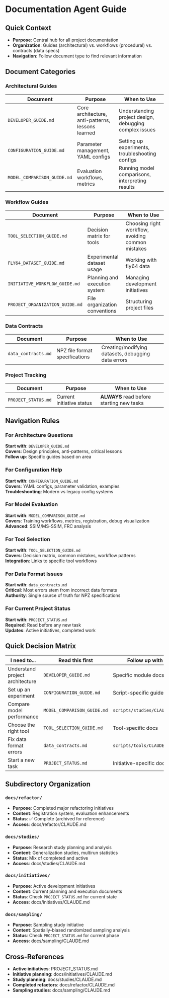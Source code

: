 # Documentation Agent Guide

## Quick Context
- **Purpose**: Central hub for all project documentation
- **Organization**: Guides (architectural) vs. workflows (procedural) vs. contracts (data specs)
- **Navigation**: Follow document type to find relevant information

## Document Categories

### Architectural Guides
| Document | Purpose | When to Use |
|----------|---------|-------------|
| `DEVELOPER_GUIDE.md` | Core architecture, anti-patterns, lessons learned | Understanding project design, debugging complex issues |
| `CONFIGURATION_GUIDE.md` | Parameter management, YAML configs | Setting up experiments, troubleshooting configs |
| `MODEL_COMPARISON_GUIDE.md` | Evaluation workflows, metrics | Running model comparisons, interpreting results |

### Workflow Guides  
| Document | Purpose | When to Use |
|----------|---------|-------------|
| `TOOL_SELECTION_GUIDE.md` | Decision matrix for tools | Choosing right workflow, avoiding common mistakes |
| `FLY64_DATASET_GUIDE.md` | Experimental dataset usage | Working with fly64 data |
| `INITIATIVE_WORKFLOW_GUIDE.md` | Planning and execution system | Managing development initiatives |
| `PROJECT_ORGANIZATION_GUIDE.md` | File organization conventions | Structuring project files |

### Data Contracts
| Document | Purpose | When to Use |
|----------|---------|-------------|
| `data_contracts.md` | NPZ file format specifications | Creating/modifying datasets, debugging data errors |

### Project Tracking
| Document | Purpose | When to Use |
|----------|---------|-------------|
| `PROJECT_STATUS.md` | Current initiative status | **ALWAYS** read before starting new tasks |

## Navigation Rules

### For Architecture Questions
**Start with**: `DEVELOPER_GUIDE.md`  
**Covers**: Design principles, anti-patterns, critical lessons  
**Follow up**: Specific guides based on area

### For Configuration Help
**Start with**: `CONFIGURATION_GUIDE.md`  
**Covers**: YAML configs, parameter validation, examples  
**Troubleshooting**: Modern vs legacy config systems

### For Model Evaluation
**Start with**: `MODEL_COMPARISON_GUIDE.md`  
**Covers**: Training workflows, metrics, registration, debug visualization  
**Advanced**: SSIM/MS-SSIM, FRC analysis

### For Tool Selection
**Start with**: `TOOL_SELECTION_GUIDE.md`  
**Covers**: Decision matrix, common mistakes, workflow patterns  
**Integration**: Links to specific tool workflows

### For Data Format Issues
**Start with**: `data_contracts.md`  
**Critical**: Most errors stem from incorrect data formats  
**Authority**: Single source of truth for NPZ specifications

### For Current Project Status
**Start with**: `PROJECT_STATUS.md`  
**Required**: Read before any new task  
**Updates**: Active initiatives, completed work

## Quick Decision Matrix

| I need to... | Read this first | Follow up with |
|---------------|----------------|----------------|
| Understand project architecture | `DEVELOPER_GUIDE.md` | Specific module docs |
| Set up an experiment | `CONFIGURATION_GUIDE.md` | Script-specific guides |
| Compare model performance | `MODEL_COMPARISON_GUIDE.md` | `scripts/studies/CLAUDE.md` |
| Choose the right tool | `TOOL_SELECTION_GUIDE.md` | Tool-specific docs |
| Fix data format errors | `data_contracts.md` | `scripts/tools/CLAUDE.md` |
| Start a new task | `PROJECT_STATUS.md` | Initiative-specific docs |

## Subdirectory Organization

### `docs/refactor/`
- **Purpose**: Completed major refactoring initiatives
- **Content**: Registration system, evaluation enhancements
- **Status**: ✅ Complete (archived for reference)
- **Access**: <doc-ref type="workflow-guide">docs/refactor/CLAUDE.md</doc-ref>

### `docs/studies/` 
- **Purpose**: Research study planning and analysis
- **Content**: Generalization studies, multirun statistics
- **Status**: Mix of completed and active
- **Access**: <doc-ref type="workflow-guide">docs/studies/CLAUDE.md</doc-ref>

### `docs/initiatives/`
- **Purpose**: Active development initiatives
- **Content**: Current planning and execution documents
- **Status**: Check `PROJECT_STATUS.md` for current state
- **Access**: <doc-ref type="workflow-guide">docs/initiatives/CLAUDE.md</doc-ref>

### `docs/sampling/`
- **Purpose**: Sampling study initiative
- **Content**: Spatially-biased randomized sampling analysis
- **Status**: Check `PROJECT_STATUS.md` for current phase
- **Access**: <doc-ref type="workflow-guide">docs/sampling/CLAUDE.md</doc-ref>

## Cross-References

- **Active initiatives**: <doc-ref type="status">PROJECT_STATUS.md</doc-ref>
- **Initiative planning**: <doc-ref type="workflow-guide">docs/initiatives/CLAUDE.md</doc-ref>
- **Study planning**: <doc-ref type="workflow-guide">docs/studies/CLAUDE.md</doc-ref>
- **Completed refactors**: <doc-ref type="workflow-guide">docs/refactor/CLAUDE.md</doc-ref>
- **Sampling studies**: <doc-ref type="workflow-guide">docs/sampling/CLAUDE.md</doc-ref>